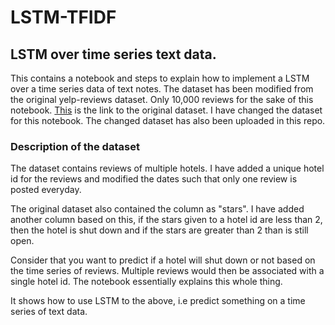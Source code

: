 # LSTM-TFIDF
## LSTM over time series text data. 

This contains a notebook and steps to explain how to implement a LSTM over a time series data of text notes.
The dataset has been modified from the original yelp-reviews dataset. Only 10,000 reviews for the sake of this notebook. [This](https://www.kaggle.com/yelp-dataset/yelp-dataset) is the link to the original dataset.
I have changed the dataset for this notebook. The changed dataset has also been uploaded in this repo.

### Description of the dataset
The dataset contains reviews of multiple hotels. I have added a unique hotel id for the reviews and modified the dates such that only one review is posted everyday. 

The original dataset also contained the column as "stars". I have added another column based on this, if the stars given to a hotel id are less than 2, then the hotel is shut down and if the stars are greater than 2 than is still open.

Consider that you want to predict if a hotel will shut down or not based on the time series of reviews. Multiple reviews would then be associated with a single hotel id. The notebook essentially explains this whole thing. 

It shows how to use LSTM to the above, i.e predict something on a time series of text data. 
